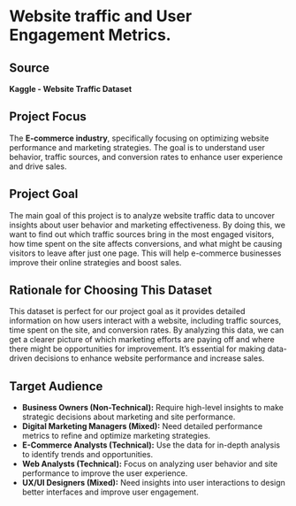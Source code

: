 # Website traffic and User Engagement Metrics.

## Source

**Kaggle - Website Traffic Dataset**

## Project Focus
The **E-commerce industry**, specifically focusing on optimizing website performance and marketing strategies. The goal is to understand user behavior, traffic sources, and conversion rates to enhance user experience and drive sales.

## Project Goal
The main goal of this project is to analyze website traffic data to uncover insights about user behavior and marketing effectiveness. By doing this, we want to find out which traffic sources bring in the most engaged visitors, how time spent on the site affects conversions, and what might be causing visitors to leave after just one page. This will help e-commerce businesses improve their online strategies and boost sales.

## Rationale for Choosing This Dataset
This dataset is perfect for our project goal as it provides detailed information on how users interact with a website, including traffic sources, time spent on the site, and conversion rates. By analyzing this data, we can get a clearer picture of which marketing efforts are paying off and where there might be opportunities for improvement. It’s essential for making data-driven decisions to enhance website performance and increase sales.

## Target Audience
- **Business Owners (Non-Technical):** Require high-level insights to make strategic decisions about marketing and site performance.
- **Digital Marketing Managers (Mixed):** Need detailed performance metrics to refine and optimize marketing strategies.
- **E-Commerce Analysts (Technical):** Use the data for in-depth analysis to identify trends and opportunities.
- **Web Analysts (Technical):** Focus on analyzing user behavior and site performance to improve the user experience.
- **UX/UI Designers (Mixed):** Need insights into user interactions to design better interfaces and improve user engagement.